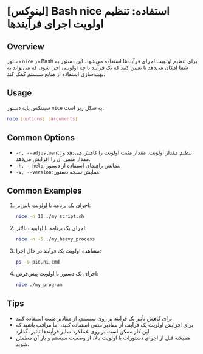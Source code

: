 # [لینوکس] Bash nice استفاده: تنظیم اولویت اجرای فرآیندها

## Overview
دستور `nice` در Bash برای تنظیم اولویت اجرای فرآیندها استفاده می‌شود. این دستور به شما امکان می‌دهد تا تعیین کنید که یک فرآیند با چه اولویتی اجرا شود، که می‌تواند به بهینه‌سازی استفاده از منابع سیستم کمک کند.

## Usage
سینتکس پایه دستور `nice` به شکل زیر است:

```bash
nice [options] [arguments]
```

## Common Options
- `-n, --adjustment`: تنظیم مقدار اولویت. مقدار مثبت اولویت را کاهش می‌دهد و مقدار منفی آن را افزایش می‌دهد.
- `-h, --help`: نمایش راهنمای استفاده از دستور.
- `-v, --version`: نمایش نسخه دستور.

## Common Examples
1. اجرای یک برنامه با اولویت پایین‌تر:
   ```bash
   nice -n 10 ./my_script.sh
   ```

2. اجرای یک برنامه با اولویت بالاتر:
   ```bash
   nice -n -5 ./my_heavy_process
   ```

3. مشاهده اولویت یک فرآیند در حال اجرا:
   ```bash
   ps -o pid,ni,cmd
   ```

4. اجرای یک دستور با اولویت پیش‌فرض:
   ```bash
   nice ./my_program
   ```

## Tips
- برای کاهش تأثیر یک فرآیند بر روی سیستم، از مقادیر مثبت استفاده کنید.
- برای افزایش اولویت یک فرآیند، از مقادیر منفی استفاده کنید، اما مراقب باشید که این کار ممکن است بر روی عملکرد سایر فرآیندها تأثیر بگذارد.
- همیشه قبل از اجرای دستورات با اولویت بالا، از وضعیت سیستم و بار آن مطمئن شوید.